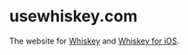# usewhiskey.com

The website for [Whiskey](https://github.com/nothingmagical/whiskey) and [Whiskey for iOS](https://github.com/nothingmagical/whiskey-ios).
